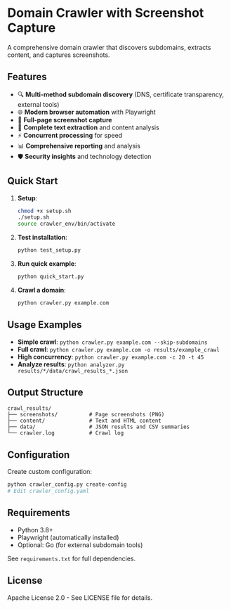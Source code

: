 # Domain Crawler with Screenshot Capture

A comprehensive domain crawler that discovers subdomains, extracts content, and captures screenshots.

## Features

- 🔍 **Multi-method subdomain discovery** (DNS, certificate transparency, external tools)
- 🌐 **Modern browser automation** with Playwright
- 📸 **Full-page screenshot capture**
- 📄 **Complete text extraction** and content analysis
- ⚡ **Concurrent processing** for speed
- 📊 **Comprehensive reporting** and analysis
- 🛡️ **Security insights** and technology detection

## Quick Start

1. **Setup**:
   ```bash
   chmod +x setup.sh
   ./setup.sh
   source crawler_env/bin/activate
   ```

2. **Test installation**:
   ```bash
   python test_setup.py
   ```

3. **Run quick example**:
   ```bash
   python quick_start.py
   ```

4. **Crawl a domain**:
   ```bash
   python crawler.py example.com
   ```

## Usage Examples

- **Simple crawl**: `python crawler.py example.com --skip-subdomains`
- **Full crawl**: `python crawler.py example.com -o results/example_crawl`
- **High concurrency**: `python crawler.py example.com -c 20 -t 45`
- **Analyze results**: `python analyzer.py results/*/data/crawl_results_*.json`

## Output Structure

```
crawl_results/
├── screenshots/          # Page screenshots (PNG)
├── content/              # Text and HTML content
├── data/                 # JSON results and CSV summaries
└── crawler.log           # Crawl log
```

## Configuration

Create custom configuration:
```bash
python crawler_config.py create-config
# Edit crawler_config.yaml
```

## Requirements

- Python 3.8+
- Playwright (automatically installed)
- Optional: Go (for external subdomain tools)

See `requirements.txt` for full dependencies.

## License

Apache License 2.0 - See LICENSE file for details.
